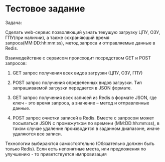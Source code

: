 # Тестовое задание #
Задача:

Сделать web-сервис позволяющий узнать текущую загрузку ЦПУ, ОЗУ, ГПУ(при наличии), а также сохраняющий время запроса(MM:DD:hh:mm:ss), метод запроса и отправляемые данные в Redis.


Взаимодействие с сервисом происходит посредством GET и POST запросов:


1) GET запрос получения всех видов загрузки (ЦПУ, ОЗУ, ГПУ)


2) POST запрос получения определенных видов загрузки. Тип запрашиваемой загрузки передается в JSON формате.


3) GET запрос получения всех записей из Redis в формате JSON, где ключ - это время запроса, а значение – метод и отправленные данные.


4) POST запрос очистки записей в Redis. Вместе с запросом может посылаться JSON с промежутком по времени (MM:DD:hh:mm:ss), в таком случае удаление производится в заданном диапазоне, иначе удаляются все записи.


Технологии выбираются самостоятельно (Обязательно должен быть только Redis). Если есть непонятные места, или предложения по улучшению - то приветствуется импровизация

